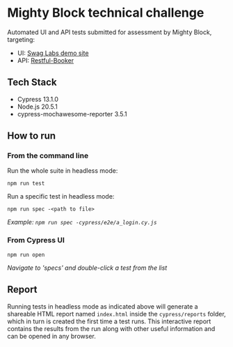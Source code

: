 # Mighty Block technical challenge
Automated UI and API tests submitted for assessment by Mighty Block, targeting:

* UI: [Swag Labs demo site](https://pages.github.com/)
* API: [Restful-Booker](https://restful-booker.herokuapp.com/apidoc/index.html)

## Tech Stack
* Cypress 13.1.0
* Node.js 20.5.1
* cypress-mochawesome-reporter 3.5.1

## How to run
### From the command line
 Run the whole suite in headless mode:

````shell
npm run test
````
Run a specific test in headless mode:

````shell
npm run spec -<path to file>
````
_Example: `npm run spec -cypress/e2e/a_login.cy.js`_

### From Cypress UI

````shell
npm run open
````
_Navigate to 'specs' and double-click a test from the list_

## Report
Running tests in headless mode as indicated above will generate a shareable HTML report named `index.html` inside the `cypress/reports` folder, which in turn is created the first time a test runs. This interactive report contains the results from the run along with other useful information and can be opened in any browser.